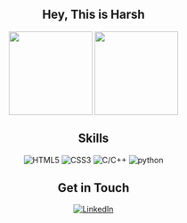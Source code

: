 <h2 align="center">Hey, This is Harsh</h2> 

<div align="center">
  <img style="height:150px" align="center" src="https://github-readme-stats.vercel.app/api?username=harshyadav152&theme=material-palenight" />
  <img style="height:150px" align="center" src="https://github-readme-stats.vercel.app/api/top-langs?username=harshyadav152&layout=compact&langs_count=8&card_width=320&theme=material-palenight" />
</div>


<h2 align="center">Skills</h2>

<p align="center">
<img src="https://img.shields.io/badge/HTML5-%23E34F26.svg?&style=for-the-badge&logo=html5&logoColor=white" alt="HTML5">
<img src="https://img.shields.io/badge/CSS3-%231572B6.svg?&style=for-the-badge&logo=css3&logoColor=white" alt="CSS3">
<img src="https://img.shields.io/badge/C++-%233776AB.svg?&style=for-the-badge&logo=C&logoColor=white" alt="C/C++">
<img src="https://img.shields.io/badge/Python-%233776AB.svg?&style=for-the-badge&logo=python&logoColor=white" alt="python">
</p>

<h2 align="center">Get in Touch</h2>

<p align="center">
  <a href="https://www.linkedin.com/in/harshyadav152/" target="_blank">
    <img src="https://img.shields.io/badge/LinkedIn-%230077B5.svg?&style=for-the-badge&logo=linkedin&logoColor=white" alt="LinkedIn">
  </a>
</p>

